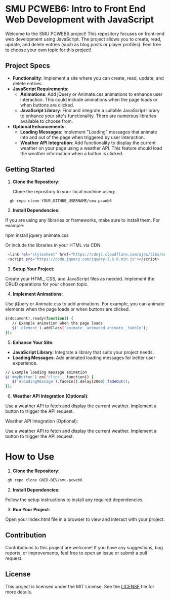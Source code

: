 # SMU PCWEB6: Intro to Front End Web Development with JavaScript

Welcome to the SMU PCWEB6 project! This repository focuses on front-end web development using JavaScript. The project allows you to create, read, update, and delete entries (such as blog posts or player profiles). Feel free to choose your own topic for this project!

## Project Specs

- **Functionality**: Implement a site where you can create, read, update, and delete entries.
- **JavaScript Requirements**:
  - **Animations**: Add jQuery or Animate.css animations to enhance user interaction. This could include animations when the page loads or when buttons are clicked.
  - **JavaScript Library**: Find and integrate a suitable JavaScript library to enhance your site's functionality. There are numerous libraries available to choose from.
- **Optional Enhancements**:
  - **Loading Messages**: Implement "Loading" messages that animate into and out of the page when triggered by user interaction.
  - **Weather API Integration**: Add functionality to display the current weather on your page using a weather API. This feature should load the weather information when a button is clicked.

## Getting Started

1. **Clone the Repository**:

   Clone the repository to your local machine using:

 ```bash
   gh repo clone YOUR_GITHUB_USERNAME/smu-pcweb6
 ```

2. **Install Dependencies**:

If you are using any libraries or frameworks, make sure to install them. For example:

  npm install jquery animate.css

Or include the libraries in your HTML via CDN:

 ```bash
  <link rel="stylesheet" href="https://cdnjs.cloudflare.com/ajax/libs/animate.css/4.1.1/animate.min.css"/>
  <script src="https://code.jquery.com/jquery-3.6.0.min.js"></script>
```

3. **Setup Your Project**:

Create your HTML, CSS, and JavaScript files as needed. Implement the CRUD operations for your chosen topic.

4. **Implement Animations**:

Use jQuery or Animate.css to add animations. For example, you can animate elements when the page loads or when buttons are clicked.

 ```bash
$(document).ready(function() {
    // Example animation when the page loads
    $('.element').addClass('animate__animated animate__fadeIn');
});
```

5. **Enhance Your Site**:

- **JavaScript Library**: Integrate a library that suits your project needs.
- **Loading Messages**: Add animated loading messages for better user experience.

 ```bash
// Example loading message animation
$('#myButton').on('click', function() {
    $('#loadingMessage').fadeIn().delay(2000).fadeOut();
});
```

6. **Weather API Integration (Optional)**:

Use a weather API to fetch and display the current weather. Implement a button to trigger the API request.

Weather API Integration (Optional):

Use a weather API to fetch and display the current weather. Implement a button to trigger the API request.

# How to Use

1. **Clone the Repository**:

 ```bash
  gh repo clone GNID-DEV/smu-pcweb6
```

2. **Install Dependencies**:

  Follow the setup instructions to install any required dependencies.

3. **Run Your Project**:

  Open your index.html file in a browser to view and interact with your project.

## Contribution

Contributions to this project are welcome! If you have any suggestions, bug reports, or improvements, feel free to open an issue or submit a pull request.

## License

This project is licensed under the MIT License. See the [LICENSE](LICENSE) file for more details.


















